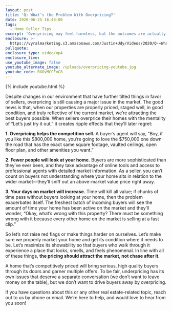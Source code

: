 ```yaml
---
layout: post
title: 'Q: What’s the Problem With Overpricing?'
date: 2020-06-25 16:48:00
tags:
  - Home Seller Tips
excerpt: 'Overpricing may feel harmless, but the outcomes are actually damaging.'
enclosure: >-
  https://vyralmarketing.s3.amazonaws.com/Justin+Udy/Videos/2020/Q-+Whats+the+Problem+With+Overpricing_.mp4
pullquote:
enclosure_type: video/mp4
enclosure_time:
use_youtube_image: false
youtube_alternate_image: /uploads/overpricing-youtube.jpg
youtube_code: RXOvMCCFmC8
---
```


{% include youtube.html %}

Despite changes in our environment that have further tilted things in favor of sellers, overpricing is still causing a major issue in the market. The good news is that, when our properties are properly priced, staged well, in good condition, and truly reflective of the current market, we’re attracting the best buyers possible. When sellers overprice their homes with the mentality of “Let’s just try it out,” it creates ripple effects that they’ll later regret:&nbsp;

**1\. Overpricing helps the competition sell.** A buyer’s agent will say, “Boy, if you like this $800,000 home, you’re going to love the $750,000 one down the road that has the exact same square footage, vaulted ceilings, open floor plan, and other amenities you want.”&nbsp;

**2\. Fewer people will look at your home.** Buyers are more sophisticated than they’ve ever been, and they take advantage of online tools and access to professional agents with detailed market information. As a seller, you can’t count on buyers not understanding where your home sits in relation to the wider market—they’ll sniff out an above-market value price right away.&nbsp;

**3\. Your days on market will increase.** Time will kill all value; if chunks of time pass without buyers looking at your home, then the problem exacerbates itself. The freshest batch of incoming buyers will see the amount of time your home has been active on the market and they’ll wonder, “Okay, what’s wrong with this property? There must be something wrong with it because every other home on the market is selling at a fast clip.”&nbsp;

So let’s not raise red flags or make things harder on ourselves. Let’s make sure we properly market your home and get its condition where it needs to be. Let’s maximize its showability so that buyers who walk through it experience a place that looks, smells, and feels phenomenal. In line with all of these things, **the pricing should attract the market, not chase after it.**

A home that’s competitively priced will bring serious, high quality buyers through its doors and garner multiple offers. To be fair, underpricing has its own issues that deserve a separate conversation (we don’t want to leave money on the table), but we don’t want to drive buyers away by overpricing.

If you have questions about this or any other real estate-related topic, reach out to us by phone or email. We’re here to help, and would love to hear from you soon\!